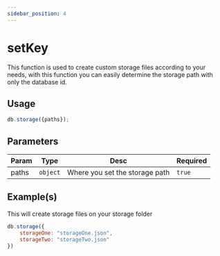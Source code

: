 ```yaml
--- 
sidebar_position: 4
--- 
```


# setKey
This function is used to create custom storage files according to your needs, with this function you can easily determine the storage path with only the database id.

## Usage
```js
db.storage({paths});
```

## Parameters
| Param | Type | Desc | Required |
|---|---|---|---|
| paths | `object` | Where you set the storage path | `true` |

## Example(s)
This will create storage files on your storage folder
```js title="index.js"
db.storage({
	storageOne: "storageOne.json",
	storageTwo: "storageTwo.json"
})
```